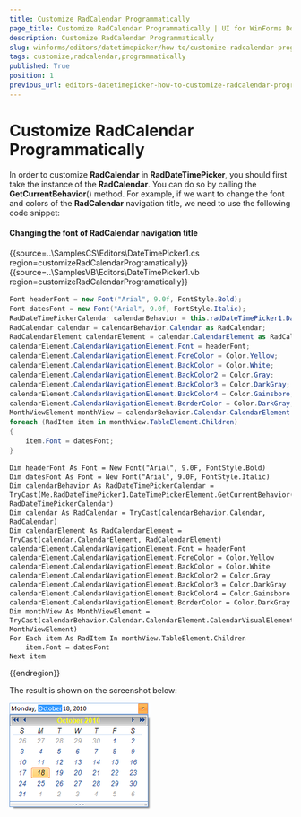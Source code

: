 ```yaml
---
title: Customize RadCalendar Programmatically
page_title: Customize RadCalendar Programmatically | UI for WinForms Documentation
description: Customize RadCalendar Programmatically
slug: winforms/editors/datetimepicker/how-to/customize-radcalendar-programmatically
tags: customize,radcalendar,programmatically
published: True
position: 1
previous_url: editors-datetimepicker-how-to-customize-radcalendar-programmatically
---
```


# Customize RadCalendar Programmatically


In order to customize __RadCalendar__ in __RadDateTimePicker__, you should first take the instance of the __RadCalendar__. You can do so by calling the __GetCurrentBehavior__() method. For example, if we want to change the font and colors of the __RadCalendar__ navigation title, we need to use the following code snippet:

#### Changing the font of RadCalendar navigation title 
 
{{source=..\SamplesCS\Editors\DateTimePicker1.cs region=customizeRadCalendarProgramatically}} 
{{source=..\SamplesVB\Editors\DateTimePicker1.vb region=customizeRadCalendarProgramatically}} 

````C#
Font headerFont = new Font("Arial", 9.0f, FontStyle.Bold);
Font datesFont = new Font("Arial", 9.0f, FontStyle.Italic);
RadDateTimePickerCalendar calendarBehavior = this.radDateTimePicker1.DateTimePickerElement.GetCurrentBehavior() as RadDateTimePickerCalendar;
RadCalendar calendar = calendarBehavior.Calendar as RadCalendar;
RadCalendarElement calendarElement = calendar.CalendarElement as RadCalendarElement;
calendarElement.CalendarNavigationElement.Font = headerFont;
calendarElement.CalendarNavigationElement.ForeColor = Color.Yellow;
calendarElement.CalendarNavigationElement.BackColor = Color.White;
calendarElement.CalendarNavigationElement.BackColor2 = Color.Gray;
calendarElement.CalendarNavigationElement.BackColor3 = Color.DarkGray;
calendarElement.CalendarNavigationElement.BackColor4 = Color.Gainsboro;
calendarElement.CalendarNavigationElement.BorderColor = Color.DarkGray;
MonthViewElement monthView = calendarBehavior.Calendar.CalendarElement.CalendarVisualElement as MonthViewElement;
foreach (RadItem item in monthView.TableElement.Children)
{
    item.Font = datesFont;
}

````
````VB.NET
Dim headerFont As Font = New Font("Arial", 9.0F, FontStyle.Bold)
Dim datesFont As Font = New Font("Arial", 9.0F, FontStyle.Italic)
Dim calendarBehavior As RadDateTimePickerCalendar = TryCast(Me.RadDateTimePicker1.DateTimePickerElement.GetCurrentBehavior(), RadDateTimePickerCalendar)
Dim calendar As RadCalendar = TryCast(calendarBehavior.Calendar, RadCalendar)
Dim calendarElement As RadCalendarElement = TryCast(calendar.CalendarElement, RadCalendarElement)
calendarElement.CalendarNavigationElement.Font = headerFont
calendarElement.CalendarNavigationElement.ForeColor = Color.Yellow
calendarElement.CalendarNavigationElement.BackColor = Color.White
calendarElement.CalendarNavigationElement.BackColor2 = Color.Gray
calendarElement.CalendarNavigationElement.BackColor3 = Color.DarkGray
calendarElement.CalendarNavigationElement.BackColor4 = Color.Gainsboro
calendarElement.CalendarNavigationElement.BorderColor = Color.DarkGray
Dim monthView As MonthViewElement = TryCast(calendarBehavior.Calendar.CalendarElement.CalendarVisualElement, MonthViewElement)
For Each item As RadItem In monthView.TableElement.Children
    item.Font = datesFont
Next item

````

{{endregion}} 
 

The result is shown on the screenshot below:

![editors-datetimepicker-how-to-customize-radcalendar-programmatically 001](images/editors-datetimepicker-how-to-customize-radcalendar-programmatically001.png)


